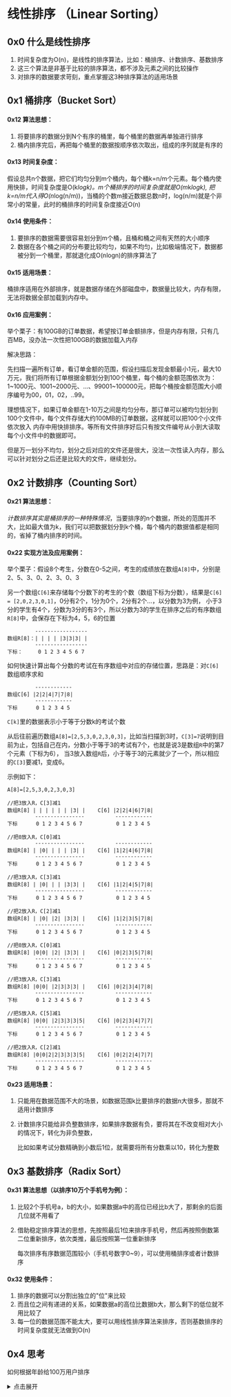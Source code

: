 # 线性排序 （Linear Sorting）

## 0x0 什么是线性排序

1. 时间复杂度为O(n)，是线性的排序算法，比如：桶排序、计数排序、基数排序
2. 这三个算法是非基于比较的排序算法，都不涉及元素之间的比较操作
3. 对排序的数据要求苛刻，重点掌握这3种排序算法的适用场景

## 0x1 桶排序（Bucket Sort）

#### 0x12 算法思想：

1. 将要排序的数据分到N个有序的桶里，每个桶里的数据再单独进行排序
2. 桶内排序完后，再把每个桶里的数据按顺序依次取出，组成的序列就是有序的

#### 0x13 时间复杂度：

假设总共n个数据，把它们均匀分到m个桶内，每个桶k=n/m个元素。每个桶内使用快排，时间复杂度是O(k*logk)。m个桶排序的时间复杂度就是O(m*k*logk),
把k=n/m代入得O(n*log(n/m))，当桶的个数m接近数据总数n时，log(n/m)就是个非常小的常量，此时的桶排序的时间复杂度接近O(n)

#### 0x14 使用条件：

1. 要排序的数据需要很容易划分到m个桶，且桶和桶之间有天然的大小顺序
2. 数据在各个桶之间的分布要比较均匀，如果不均匀，比如极端情况下，数据都被分到一个桶里，那就退化成O(nlogn)的排序算法了

#### 0x15 适用场景：

桶排序适用在外部排序，就是数据存储在外部磁盘中，数据量比较大，内存有限，无法将数据全部加载到内存中。

#### 0x16 应用案例：

举个栗子：有100GB的订单数据，希望按订单金额排序，但是内存有限，只有几百MB，没办法一次性把100GB的数据加载入内存

解决思路：

先扫描一遍所有订单，看订单金额的范围，假设扫描后发现金额最小1元，最大10万元，我们将所有订单根据金额划分到100个桶里，每个桶的金额范围依次为：
1~1000元、1001~2000元、...、99001~100000元，把每个桶按金额范围大小顺序编号为00，01，02，..99。

理想情况下，如果订单金额在1-10万之间是均匀分布，那订单可以被均匀划分到100个文件中，每个文件存储大约100MB的订单数据，这样就可以把100个小文件依次放入
内存中用快排排序。等所有文件排序好后只有按文件编号从小到大读取每个小文件中的数据即可。

但是万一划分不均匀，划分之后对应的文件还是很大，没法一次性读入内存，那么可以针对划分之后还是比较大的文件，继续划分。

## 0x2 计数排序（Counting Sort）

#### 0x21 算法思想：

*计数排序其实是桶排序的一种特殊情况*，当要排序的n个数据，所处的范围并不大，比如最大值为k，我们可以把数据划分到k个桶，每个桶内的数据值都是相同的，省掉了桶内排序的时间。

#### 0x22 实现方法及应用案例：

举个栗子：假设8个考生，分数在0-5之间，考生的成绩放在数组`A[8]`中，分别是2、5、3、0、2、3、0、3

另一个数组`C[6]`来存储每个分数下的考生的个数（数组下标为分数），结果是`C[6] = [2,0,2,3,0,1]`，0分有2个，1分为0个，2分有2个...，以分数为3为例，
小于3分的学生有4个，分数为3分的有3个，所以分数为3的学生在排序之后的有序数组`R[8]`中，会保存在下标为4，5，6的位置

```
         -----------------
数组R[8]：| | | | |3|3|3| |
         -----------------
下标：     0 1 2 3 4 5 6 7
```

如何快速计算出每个分数的考试在有序数组中对应的存储位置，思路是：对`C[6]`数组顺序求和

```
         ------------
数组C[6] |2|2|4|7|7|8|
         ------------
下标      0 1 2 3 4 5

```

`C[k]`里的数据表示小于等于分数k的考试个数

从后往前遍历数组`A[8]=[2,5,3,0,2,3,0,3]`，比如当扫描到3时，`C[3]=7`说明到目前为止，包括自己在内，分数小于等于3的考试有7个，也就是说3是数组`R`中的第7个元素（下标为6），
当3放入数组`R`后，小于等于3的元素就少了一个，所以相应的`C[3]`要减1，变成6。

示例如下：

```
A[8]=[2,5,3,0,2,3,0,3]

//把3放入R，C[3]减1
数组R[8] | | | | | | |3| |    C[6] |2|2|4|6|7|8|
         ----------------          ------------
下标      0 1 2 3 4 5 6 7           0 1 2 3 4 5

//把0放入R，C[0]减1
         ----------------          ------------
数组R[8] | |0| | | | |3| |    C[6] |1|2|4|6|7|8|
         ----------------          ------------
下标      0 1 2 3 4 5 6 7           0 1 2 3 4 5

//把3放入R，C[3]减1
数组R[8] | |0| | | |3|3| |    C[6] |1|2|4|5|7|8|
         ----------------          ------------
下标      0 1 2 3 4 5 6 7           0 1 2 3 4 5

//把2放入R，C[2]减1
数组R[8] | |0| |2| |3|3| |    C[6] |1|2|3|5|7|8|
         ----------------          ------------
下标      0 1 2 3 4 5 6 7           0 1 2 3 4 5

//把0放入R，C[0]减1
数组R[8] |0|0| |2| |3|3| |    C[6] |0|2|3|5|7|8|
         ----------------          ------------
下标      0 1 2 3 4 5 6 7           0 1 2 3 4 5

//把3放入R，C[3]减1
数组R[8] |0|0| |2|3|3|3| |    C[6] |0|2|3|4|7|8|
         ----------------          ------------
下标      0 1 2 3 4 5 6 7           0 1 2 3 4 5

//把5放入R，C[5]减1
数组R[8] |0|0| |2|3|3|3|5|    C[6] |0|2|3|4|7|7|
         ----------------          ------------
下标      0 1 2 3 4 5 6 7           0 1 2 3 4 5

//把2放入R，C[2]减1
数组R[8] |0|0|2|2|3|3|3|5|    C[6] |0|2|2|4|7|7|
         ----------------          ------------
下标      0 1 2 3 4 5 6 7           0 1 2 3 4 5
```

#### 0x23 适用场景：

1. 只能用在数据范围不大的场景，如数据范围k比要排序的数据n大很多，那就不适用计数排序
2. 计数排序只能给非负整数排序，如果排序数据有负，要将其在不改变相对大小的情况下，转化为非负整数，
    
    比如如果考试分数精确到小数后1位，就需要将所有分数乘以10，转化为整数

## 0x3 基数排序（Radix Sort）

#### 0x31 算法思想（以排序10万个手机号为例）：

1. 比较2个手机号a，b的大小，如果数据a中的高位已经比b大了，那剩余的后面几位就不用看了
2. 借助稳定排序算法的思想，先按照最后1位来排序手机号，然后再按照倒数第二位重新排序，依次类推，最后按照第一位重新排序
    
    每次排序有序数据范围较小（手机号数字0~9），可以使用桶排序或者计数排序
    
#### 0x32 使用条件：

1. 排序的数据可以分割出独立的"位"来比较
2. 而且位之间有递进的关系，如果数据a的高位比数据b大，那么剩下的低位就不用比较了
3. 每一位的数据范围不能太大，要可以用线性排序算法来排序，否则基数排序的时间复杂度就无法做到O(n)

## 0x4 思考

如何根据年龄给100万用户排序

<details>
<summary>点击展开</summary>
可以假设年龄范围最小是1岁，最大不超过120岁，遍历100万用户，根据年龄将其划分到120个桶里，然后依次顺序遍历120个桶中的元素
</details>
    
    



